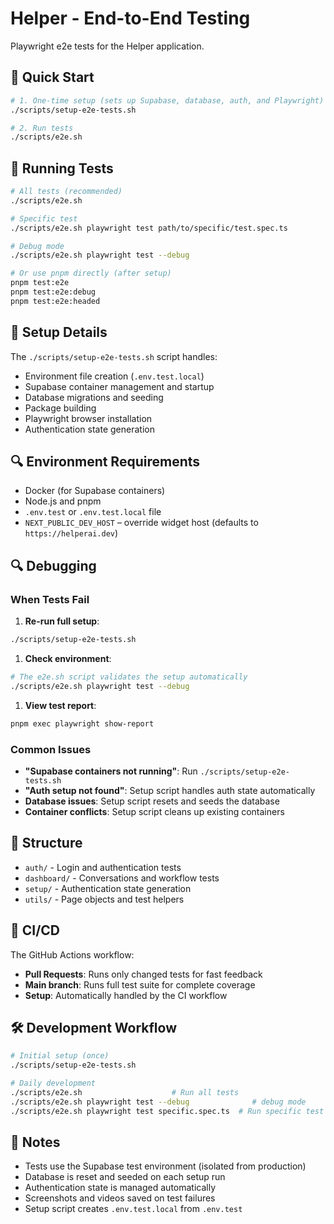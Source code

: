 # Helper - End-to-End Testing

Playwright e2e tests for the Helper application.

## 🚀 Quick Start

```bash
# 1. One-time setup (sets up Supabase, database, auth, and Playwright)
./scripts/setup-e2e-tests.sh

# 2. Run tests
./scripts/e2e.sh
```

## 🧪 Running Tests

```bash
# All tests (recommended)
./scripts/e2e.sh

# Specific test
./scripts/e2e.sh playwright test path/to/specific/test.spec.ts

# Debug mode
./scripts/e2e.sh playwright test --debug

# Or use pnpm directly (after setup)
pnpm test:e2e
pnpm test:e2e:debug
pnpm test:e2e:headed
```

## 🔧 Setup Details

The `./scripts/setup-e2e-tests.sh` script handles:

- Environment file creation (`.env.test.local`)
- Supabase container management and startup
- Database migrations and seeding
- Package building
- Playwright browser installation
- Authentication state generation

## 🔍 Environment Requirements

- Docker (for Supabase containers)
- Node.js and pnpm
- `.env.test` or `.env.test.local` file
- `NEXT_PUBLIC_DEV_HOST` – override widget host (defaults to `https://helperai.dev`)

## 🔍 Debugging

### When Tests Fail

1. **Re-run full setup**:

```bash
./scripts/setup-e2e-tests.sh
```

1. **Check environment**:

```bash
# The e2e.sh script validates the setup automatically
./scripts/e2e.sh playwright test --debug
```

1. **View test report**:

```bash
pnpm exec playwright show-report
```

### Common Issues

- **"Supabase containers not running"**: Run `./scripts/setup-e2e-tests.sh`
- **"Auth setup not found"**: Setup script handles auth state automatically
- **Database issues**: Setup script resets and seeds the database
- **Container conflicts**: Setup script cleans up existing containers

## 📁 Structure

- `auth/` - Login and authentication tests
- `dashboard/` - Conversations and workflow tests
- `setup/` - Authentication state generation
- `utils/` - Page objects and test helpers

## 🎯 CI/CD

The GitHub Actions workflow:

- **Pull Requests**: Runs only changed tests for fast feedback
- **Main branch**: Runs full test suite for complete coverage
- **Setup**: Automatically handled by the CI workflow

## 🛠️ Development Workflow

```bash
# Initial setup (once)
./scripts/setup-e2e-tests.sh

# Daily development
./scripts/e2e.sh                    # Run all tests
./scripts/e2e.sh playwright test --debug              # debug mode
./scripts/e2e.sh playwright test specific.spec.ts  # Run specific test
```

## 📝 Notes

- Tests use the Supabase test environment (isolated from production)
- Database is reset and seeded on each setup run
- Authentication state is managed automatically
- Screenshots and videos saved on test failures
- Setup script creates `.env.test.local` from `.env.test`

